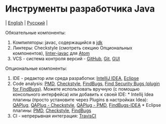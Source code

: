 # Инструменты разработчика Java
| [English](README.md) | [Русский](README.ru.md) |

Обязательные компоненты:
  1. Компиляторы: javac, содержащийся в [jdk](http://www.oracle.com/technetwork/java/javase/downloads/index-jsp-138363.html)
  2. Линтеры: Checkstyle (смотреть секцию Опциональных компонентов), [linter-javac](https://atom.io/packages/linter-javac) для [Atom](https://atom.io)
  3. VCS - система контроля версий - [GitHub](https://github.com/), [Git](https://git-scm.com/), [GUI](https://desktop.github.com/)

Опциональные компоненты:
  1. IDE - редактор или среда разработки: [IntelliJ IDEA](https://www.jetbrains.com/idea/), [Eclipse](https://eclipse.org)
  2. Code analysis: [PMD](https://pmd.github.io/), [Checkstyle](http://checkstyle.sourceforge.net/), [FindBugs](http://findbugs.sourceforge.net/), [Find Security Bugs (plugin for FindBugs)](http://find-sec-bugs.github.io/).
    Можете использовать вручную (с помощью консольного интерфейса) или добавить к своей IDE: 
    * Intellij Idea плагины (просто установите через Plugins в настройках Idea): [QAPlug](https://plugins.jetbrains.com/idea/plugin/4594-qaplug), [QAPlug - Checkstyle](https://plugins.jetbrains.com/idea/plugin/4595-qaplug--checkstyle), [QAPlug - PMD](https://plugins.jetbrains.com/idea/plugin/4596-qaplug--pmd), [FindBugs-IDEA](https://plugins.jetbrains.com/idea/plugin/3847-findbugs-idea)
    * Eclipse плагины: [PMD](http://pmd.sourceforge.net/pmd-4.3.0/integrations.html#eclipse), [Checkstyle](http://eclipse-cs.sourceforge.net/#!/), [FindBugs](http://www.vogella.com/tutorials/Findbugs/article.html)
  3. CI - непрерывная интеграция: [TravisCI](https://travis-ci.org/)
